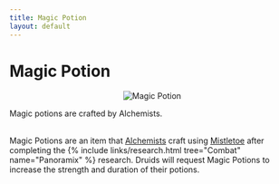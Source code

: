 ```yaml
---
title: Magic Potion
layout: default
---
```

# Magic Potion

<div class="infobox box text-center">
    <p style="text-align:center;"><img src="../../assets/images/icons/minecolonies/magicpotion.png" alt="Magic Potion"></p>
    Magic potions are crafted by Alchemists.
</div>

<br>

Magic Potions are an item that [Alchemists](../../source/workers/alchemist) craft using [Mistletoe](../../source/items/mistletoe) after completing the {% include links/research.html tree="Combat" name="Panoramix" %} research. Druids will request Magic Potions to increase the strength and duration of their potions.
<br>

